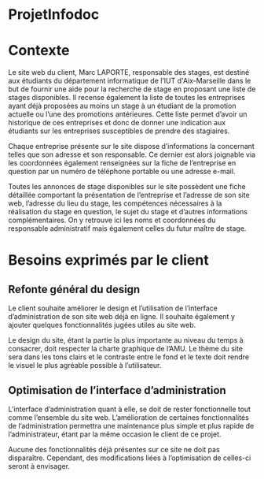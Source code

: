 # ProjetInfodoc

# Contexte
Le site web du client, Marc LAPORTE, responsable des stages, est destin&eacute; aux &eacute;tudiants du d&eacute;partement informatique de l’IUT d'Aix-Marseille dans le but de fournir une aide pour la recherche de stage en proposant une liste de stages disponibles. Il recense &eacute;galement la liste de toutes les entreprises ayant d&eacute;j&agrave; propos&eacute;es au moins un stage &agrave; un &eacute;tudiant de la promotion actuelle ou l’une des promotions ant&eacute;rieures. Cette liste permet d’avoir un historique de ces entreprises et donc de donner une indication aux &eacute;tudiants sur les entreprises susceptibles de prendre des stagiaires.

Chaque entreprise pr&eacute;sente sur le site dispose d’informations la concernant telles que son adresse et son responsable. Ce dernier est alors joignable via les coordonn&eacute;es &eacute;galement renseign&eacute;es sur la fiche de l’entreprise en question par un num&eacute;ro de t&eacute;l&eacute;phone portable ou une adresse e-mail.

Toutes les annonces de stage disponibles sur le site poss&egrave;dent une fiche d&eacute;taill&eacute;e comportant la pr&eacute;sentation de l’entreprise et l’adresse de son site web, l’adresse du lieu du stage, les comp&eacute;tences n&eacute;cessaires &agrave; la r&eacute;alisation du stage en question, le sujet du stage et d’autres informations compl&eacute;mentaires. On y retrouve ici les noms et coordonn&eacute;es du responsable administratif mais &eacute;galement celles du futur ma&icirc;tre de stage.


# Besoins exprim&eacute;s par le client

## Refonte g&eacute;n&eacute;ral du design
Le client souhaite am&eacute;liorer le design et l’utilisation de l’interface d’administration de son site web d&eacute;j&agrave; en ligne. Il souhaite &eacute;galement y ajouter quelques fonctionnalit&eacute;s jug&eacute;es utiles au site web.

Le design du site, &eacute;tant la partie la plus importante au niveau du temps &agrave; consacrer, doit respecter la charte graphique de l’AMU. Le th&egrave;me du site sera dans les tons clairs et le contraste entre le fond et le texte doit rendre le visuel le plus agr&eacute;able possible &agrave; l’utilisateur.

## Optimisation de l’interface d’administration
L’interface d’administration quant &agrave; elle, se doit de rester fonctionnelle tout comme l’ensemble du site web. L’am&eacute;lioration de certaines fonctionnalit&eacute;s de l’administration permettra une maintenance plus simple et plus rapide de l’administrateur, &eacute;tant par la m&ecirc;me occasion le client de ce projet.

Aucune des fonctionnalit&eacute;s d&eacute;j&agrave; pr&eacute;sentes sur ce site ne doit pas dispara&icirc;tre.
Cependant, des modifications li&eacute;es &agrave; l’optimisation de celles-ci seront &agrave; envisager.
